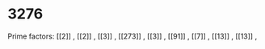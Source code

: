 # 3276

Prime factors: [[2]] , [[2]] , [[3]] , [[273]] , [[3]] , [[91]] , [[7]] , [[13]] , [[13]] , 